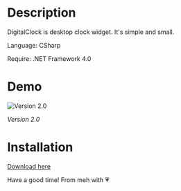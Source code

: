 # Description

DigitalClock is desktop clock widget. It's simple and small.


Language: CSharp

Require: .NET Framework 4.0


# Demo

![Version 2.0](http://i.imgur.com/GI93AmS.png "Version 2.0")

*Version 2.0*


# Installation

[Download here](https://github.com/monodyle/DigitalClock/releases)


Have a good time! From meh with 💗
